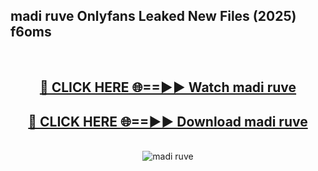 <h2>madi ruve Onlyfans Leaked New Files (2025) f6oms</h2>
<br>
<div align="center">
<h2><a href="https://mediafiles.top/madi_ruve&ref=git" rel="nofollow">🔴 CLICK HERE 🌐==►► Watch madi ruve</a></h2>
<h2><a href="https://mediafiles.top/madi_ruve&ref=git" rel="nofollow">🔴 CLICK HERE 🌐==►► Download madi ruve</a></h2>
<br>
<a href="https://mediafiles.top/madi_ruve&ref=git" rel="nofollow" data-target="animated-image.originalLink"><img src="https://i.ibb.co.com/xMMVF88/686577567.gif" alt="madi ruve" style="max-width: 100%; display: inline-block;" data-target="animated-image.originalImage"></a>
</div>
<br>
<br>